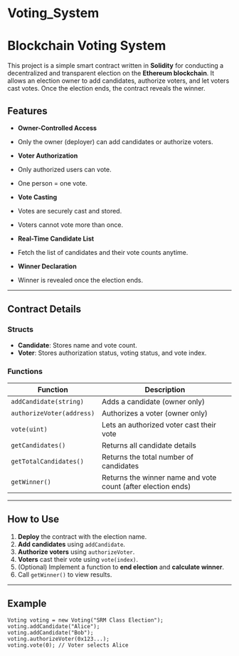 # Voting_System
# Blockchain Voting System

This project is a simple smart contract written in **Solidity** for conducting a decentralized and transparent election on the **Ethereum blockchain**. It allows an election owner to add candidates, authorize voters, and let voters cast votes. Once the election ends, the contract reveals the winner.

## Features

-  **Owner-Controlled Access**
  - Only the owner (deployer) can add candidates or authorize voters.

-  **Voter Authorization**
  - Only authorized users can vote.
  - One person = one vote.

-  **Vote Casting**
  - Votes are securely cast and stored.
  - Voters cannot vote more than once.

-  **Real-Time Candidate List**
  - Fetch the list of candidates and their vote counts anytime.

-  **Winner Declaration**
  - Winner is revealed once the election ends.

---

##  Contract Details

###  Structs
- **Candidate**: Stores name and vote count.
- **Voter**: Stores authorization status, voting status, and vote index.

###  Functions

| Function | Description |
|---------|-------------|
| `addCandidate(string)` | Adds a candidate (owner only) |
| `authorizeVoter(address)` | Authorizes a voter (owner only) |
| `vote(uint)` | Lets an authorized voter cast their vote |
| `getCandidates()` | Returns all candidate details |
| `getTotalCandidates()` | Returns the total number of candidates |
| `getWinner()` | Returns the winner name and vote count (after election ends) |

---

## How to Use

1. **Deploy** the contract with the election name.
2. **Add candidates** using `addCandidate`.
3. **Authorize voters** using `authorizeVoter`.
4. **Voters** cast their vote using `vote(index)`.
5. (Optional) Implement a function to **end election** and **calculate winner**.
6. Call `getWinner()` to view results.

---

##  Example

```solidity
Voting voting = new Voting("SRM Class Election");
voting.addCandidate("Alice");
voting.addCandidate("Bob");
voting.authorizeVoter(0x123...);
voting.vote(0); // Voter selects Alice
